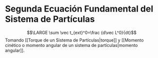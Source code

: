 # Segunda Ecuación Fundamental del Sistema de Partículas

$$\LARGE \sum \vec t_{ext}^0=\frac {d\vec L^0}{dt}$$
Tomando [[Torque de un Sistema de Partículas|torque]] y [[Momento cinético o momento angular de un sistema de partículas|momento angular]].